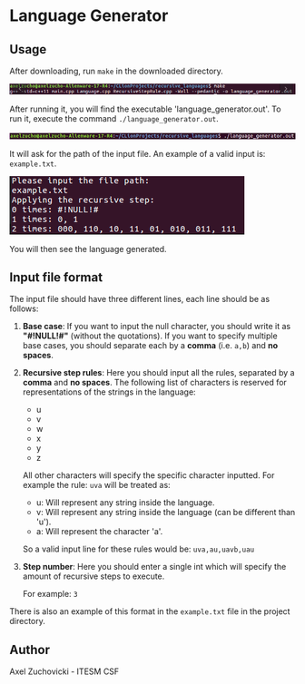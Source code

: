# Language Generator

## Usage

After downloading, run `make` in the downloaded directory.

![alt text](images_README/make_image.png)

After running it, you will find the executable 'language_generator.out'. To run it, execute the command `./language_generator.out`.

![alt text](images_README/execute_language.png)

It will ask for the path of the input file. An example of a valid input is: `example.txt`.

![alt text](images_README/filepath_and_result.png)

You will then see the language generated. 

## Input file format

The input file should have three different lines, each line should be as follows:

1. __Base case__: If you want to input the null character, you should 
write it as **"#!NULL!#"** (without the quotations). If you want to specify multiple base cases, you should separate each by a **comma** (i.e. `a,b`) and **no spaces**. 

2. __Recursive step rules__: Here you should input all the rules, separated by a **comma** and **no spaces**. The following list of characters is reserved for representations of the strings in the language: 

    * u
    * v
    * w
    * x
    * y
    * z

    All other characters will specify the specific character inputted. 
    For example the rule: `uva` will be treated as:
    * u: Will represent any string inside the language.
    * v: Will represent any string inside the language (can be different than 'u').
    * a: Will represent the character 'a'.

    So a valid input line for these rules would be: `uva,au,uavb,uau`

3. __Step number__: Here you should enter a single int which will specify the amount of recursive steps to execute. 
    
    For example: `3`

There is also an example of this format in the `example.txt` file in the project directory.    

 ## Author
 
 Axel Zuchovicki - ITESM CSF